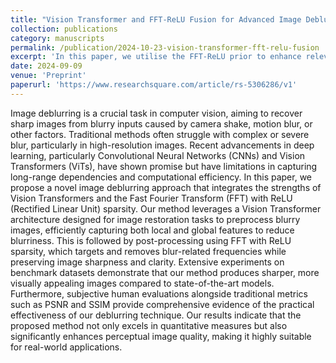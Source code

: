 ```yaml
---
title: "Vision Transformer and FFT-ReLU Fusion for Advanced Image Deblurring"
collection: publications
category: manuscripts
permalink: /publication/2024-10-23-vision-transformer-fft-relu-fusion
excerpt: 'In this paper, we utilise the FFT-ReLU prior to enhance relevant frequency components using the Fast Fourier Transform (FFT) while applying ReLU sparsity to suppress noise. Our approach utilizes a Vision Transformer as a pre-processing model to generate a less blurry intermediate image by capturing both local and global features, which is then refined through FFT-ReLU, resulting in a sharp, high-quality output. Our experimental results demonstrate that our method consistently outperforms state-of-the-art image deblurring models, providing sharper and more visually compelling images.'
date: 2024-09-09
venue: 'Preprint'
paperurl: 'https://www.researchsquare.com/article/rs-5306286/v1'
---
```

Image deblurring is a crucial task in computer vision, aiming to recover sharp images from blurry inputs caused by camera shake, motion blur, or other factors. Traditional methods often struggle with complex or severe blur, particularly in high-resolution images. Recent advancements in deep learning, particularly Convolutional Neural Networks (CNNs) and Vision Transformers (ViTs), have shown promise but have limitations in capturing long-range dependencies and computational efficiency. In this paper, we propose a novel image deblurring approach that integrates the strengths of Vision Transformers and the Fast Fourier Transform (FFT) with ReLU (Rectified Linear Unit) sparsity. Our method leverages a Vision Transformer architecture designed for image restoration tasks to preprocess blurry images, efficiently capturing both local and global features to reduce blurriness. This is followed by post-processing using FFT with ReLU sparsity, which targets and removes blur-related frequencies while preserving image sharpness and clarity. Extensive experiments on benchmark datasets demonstrate that our method produces sharper, more visually appealing images compared to state-of-the-art models. Furthermore, subjective human evaluations alongside traditional metrics such as PSNR and SSIM provide comprehensive evidence of the practical effectiveness of our deblurring technique. Our results indicate that the proposed method not only excels in quantitative measures but also significantly enhances perceptual image quality, making it highly suitable for real-world applications.
